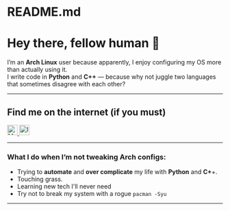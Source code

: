 # README.md
# Hey there, fellow human 👋

I’m an **Arch Linux** user because apparently, I enjoy configuring my OS more than actually using it.  
I write code in **Python** and **C++** — because why not juggle two languages that sometimes disagree with each other?

---

## Find me on the internet (if you must)

<a href="https://medium.com/@haztechycontent" target="_blank" rel="noopener noreferrer">
  <img src="https://cdn-icons-png.flaticon.com/512/5968/5968906.png" width="24" alt="Medium"/> 
</a>
<a href="https://instagram.com/haztechycontent" target="_blank" rel="noopener noreferrer">
  <img src="https://cdn-icons-png.flaticon.com/512/174/174855.png" width="24" alt="Instagram" />
</a>

---

### What I do when I’m not tweaking Arch configs:

- Trying to **automate** and **over complicate** my life with **Python** and **C+**+.
- Touching grass.
- Learning new tech I'll never need
- Try not to break my system with a rogue `pacman -Syu`

---

<!-- Social media icons -->
[medium-icon]: https://cdn-icons-png.flaticon.com/512/5968/5968906.png
[instagram-icon]: https://cdn-icons-png.flaticon.com/512/174/174855.png

<!-- Replace these URLs with your actual profiles -->
[medium-url]: https://medium.com/@yhaztechycontent
[instagram-url]: https://www.instagram.com/haztechycontent/
